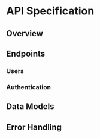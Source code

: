 # API Specification

## Overview

## Endpoints

### Users

### Authentication

## Data Models

## Error Handling 